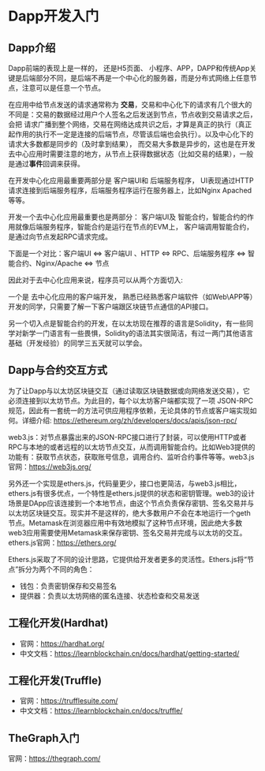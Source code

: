 # Dapp开发入门

## Dapp介绍

Dapp前端的表现上是一样的， 还是H5页面、 小程序、APP，DAPP和传统App关键是后端部分不同，是后端不再是一个中心化的服务器，而是分布式网络上任意节点，注意可以是任意一个节点。

在应用中给节点发送的请求通常称为 **交易**，交易和中心化下的请求有几个很大的不同是：交易的数据经过用户个人签名之后发送到节点，节点收到交易请求之后，会把 请求广播到整个网络，交易在网络达成共识之后，才算是真正的执行（真正起作用的执行不一定是连接的后端节点，尽管该后端也会执行）。以及中心化下的请求大多数都是同步的（及时拿到结果）， 而交易大多数是异步的，这也是在开发去中心应用时需要注意的地方，从节点上获得数据状态（比如交易的结果），一般是通过**事件**回调来获得。

在开发中心化应用最重要两部分是 客户端UI和 后端服务程序， UI表现通过HTTP请求连接到后端服务程序，后端服务程序运行在服务器上，比如Nginx Apached等等。

开发一个去中心化应用最重要也是两部分： 客户端UI及 智能合约，智能合约的作用就像后端服务程序，智能合约是运行在节点的EVM上， 客户端调用智能合约，是通过向节点发起RPC请求完成。

下面是一个对比：客户端UI  <=> 客户端UI 、HTTP  <=> RPC、后端服务程序 <=> 智能合约、Nginx/Apache  <=> 节点

因此对于去中心化应用来说，程序员可以从两个方面切入:

一个是 去中心化应用的客户端开发， 熟悉已经熟悉客户端软件（如Web\APP等）开发的同学，只需要了解一下客户端跟区块链节点通信的API接口。

另一个切入点是智能合约的开发，在以太坊现在推荐的语言是Solidity，有一些同学对新学一门语言有一些畏惧，Solidity的语法其实很简洁，有过一两门其他语言基础（开发经验）的同学三五天就可以学会。

## Dapp与合约交互方式

为了让Dapp与以太坊区块链交互（通过读取区块链数据或向网络发送交易），它必须连接到以太坊节点。为此目的，每个以太坊客户端都实现了一项 JSON-RPC 规范，因此有一套统一的方法可供应用程序依赖，无论具体的节点或客户端实现如何。详细介绍: <https://ethereum.org/zh/developers/docs/apis/json-rpc/>

web3.js：对节点暴露出来的JSON-RPC接口进行了封装，可以使用HTTP或者RPC与本地的或者远程的以太坊节点交互，从而调用智能合约。比如Web3提供的功能有：获取节点状态，获取账号信息，调用合约、监听合约事件等等。web3.js官网：<https://web3js.org/>

另外还一个实现是ethers.js，代码量更少，接口也更简洁，与web3.js相比，ethers.js有很多优点，一个特性是ethers.js提供的状态和密钥管理。web3的设计场景是DApp应该连接到一个本地节点，由这个节点负责保存密钥、签名交易并与以太坊区块链交互。现实并不是这样的，绝大多数用户不会在本地运行一个geth节点。Metamask在浏览器应用中有效地模拟了这种节点环境，因此绝大多数web3应用需要使用Metamask来保存密钥、签名交易并完成与以太坊的交互。ethers.js官网：<https://ethers.org/>

Ethers.js采取了不同的设计思路，它提供给开发者更多的灵活性。Ethers.js将“节点”拆分为两个不同的角色：

- 钱包：负责密钥保存和交易签名
- 提供器：负责以太坊网络的匿名连接、状态检查和交易发送

## 工程化开发(Hardhat)

- 官网：<https://hardhat.org/>
- 中文文档：<https://learnblockchain.cn/docs/hardhat/getting-started/>

## 工程化开发(Truffle)

- 官网：<https://trufflesuite.com/>
- 中文文档：<https://learnblockchain.cn/docs/truffle/>

## TheGraph入门

官网：<https://thegraph.com/>
